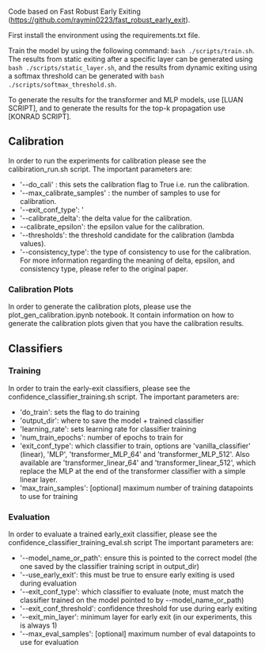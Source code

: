 Code based on Fast Robust Early Exiting (https://github.com/raymin0223/fast_robust_early_exit).

First install the environment using the requirements.txt file.

Train the model by using the following command:
```bash ./scripts/train.sh```. The results from static exiting after a specific layer can be generated using ```bash ./scripts/static_layer.sh```, and the results from dynamic exiting using a softmax threshold can be generated with ```bash ./scripts/softmax_threshold.sh```.

To generate the results for the transformer and MLP models, use [LUAN SCRIPT], and to generate the results for the top-k propagation use [KONRAD SCRIPT]. 


## Calibration
In order to run the experiments for calibration please see the calibiration_run.sh script.
The important parameters are:
- '--do_cali' : this sets the calibration flag to True i.e. run the calibration.
- '--max_calibrate_samples' : the number of samples to use for calibration.
- '--exit_conf_type': '
- '--calibrate_delta': the delta value for the calibration.
- --calibrate_epsilon': the epsilon value for the calibration.
- '--thresholds': the threshold candidate for the calibration (lambda values).
- '--consistency_type': the type of consistency to use for the calibration.
For more information regarding the meaning of delta, epsilon, and consistency type, please refer to the original paper.

### Calibration Plots
In order to generate the calibration plots, please use the plot_gen_calibration.ipynb notebook. 
It contain information on how to generate the calibration plots given that you have the calibration results.


## Classifiers

### Training
In order to train the early-exit classifiers, please see the confidence_classifier_training.sh script.
The important parameters are:
- 'do_train': sets the flag to do training
- 'output_dir': where to save the model + trained classifier
- 'learning_rate': sets learning rate for classifier training
- 'num_train_epochs': number of epochs to train for
- 'exit_conf_type': which classifier to train, options are 'vanilla_classifier' (linear), 'MLP', 'transformer_MLP_64' and 'transformer_MLP_512'. Also available are 'transformer_linear_64' and 'transformer_linear_512', which replace the MLP at the end of the transformer classifier with a simple linear layer.
- 'max_train_samples': [optional] maximum number of training datapoints to use for training

### Evaluation
In order to evaluate a trained early_exit classifier, please see the confidence_classifier_training_eval.sh script
The important parameters are:
- '--model_name_or_path': ensure this is pointed to the correct model (the one saved by the classifier training script in output_dir)
- '--use_early_exit': this must be true to ensure early exiting is used during evaluation
- '--exit_conf_type': which classifier to evaluate (note, must match the classifier trained on the model pointed to by --model_name_or_path)
- '--exit_conf_threshold': confidence threshold for use during early exiting
- '--exit_min_layer': minimum layer for early exit (in our experiments, this is always 1)
- '--max_eval_samples': [optional] maximum number of eval datapoints to use for evaluation
